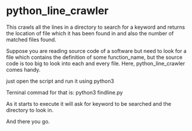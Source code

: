 # python_line_crawler
This crawls all the lines in a directory to search for a keyword and returns the location 
of file which it has been found in and also the number of matched files found.

Suppose you are reading source code of a software but need to look for a file
which contains the definition of some function_name, but the source code is too
big to look into each and every file. Here, python_line_crawler comes handy.

just open the script and run it using python3

Terninal commad for that is:
        python3 findline.py
        
As it starts to execute it will ask for keyword to be searched and the directory
to look in. 

And there you go.

